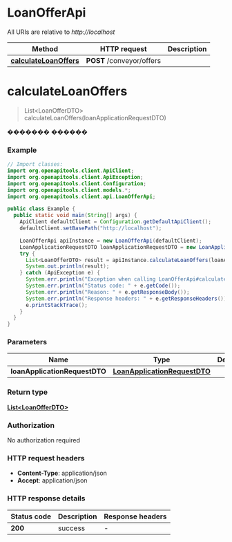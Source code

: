# LoanOfferApi

All URIs are relative to *http://localhost*

Method | HTTP request | Description
------------- | ------------- | -------------
[**calculateLoanOffers**](LoanOfferApi.md#calculateLoanOffers) | **POST** /conveyor/offers | 


<a name="calculateLoanOffers"></a>
# **calculateLoanOffers**
> List&lt;LoanOfferDTO&gt; calculateLoanOffers(loanApplicationRequestDTO)



������� ������

### Example
```java
// Import classes:
import org.openapitools.client.ApiClient;
import org.openapitools.client.ApiException;
import org.openapitools.client.Configuration;
import org.openapitools.client.models.*;
import org.openapitools.client.api.LoanOfferApi;

public class Example {
  public static void main(String[] args) {
    ApiClient defaultClient = Configuration.getDefaultApiClient();
    defaultClient.setBasePath("http://localhost");

    LoanOfferApi apiInstance = new LoanOfferApi(defaultClient);
    LoanApplicationRequestDTO loanApplicationRequestDTO = new LoanApplicationRequestDTO(); // LoanApplicationRequestDTO | 
    try {
      List<LoanOfferDTO> result = apiInstance.calculateLoanOffers(loanApplicationRequestDTO);
      System.out.println(result);
    } catch (ApiException e) {
      System.err.println("Exception when calling LoanOfferApi#calculateLoanOffers");
      System.err.println("Status code: " + e.getCode());
      System.err.println("Reason: " + e.getResponseBody());
      System.err.println("Response headers: " + e.getResponseHeaders());
      e.printStackTrace();
    }
  }
}
```

### Parameters

Name | Type | Description  | Notes
------------- | ------------- | ------------- | -------------
 **loanApplicationRequestDTO** | [**LoanApplicationRequestDTO**](LoanApplicationRequestDTO.md)|  |

### Return type

[**List&lt;LoanOfferDTO&gt;**](LoanOfferDTO.md)

### Authorization

No authorization required

### HTTP request headers

 - **Content-Type**: application/json
 - **Accept**: application/json

### HTTP response details
| Status code | Description | Response headers |
|-------------|-------------|------------------|
**200** | success |  -  |

